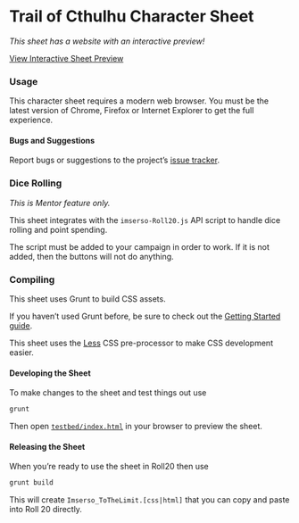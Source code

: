 # Trail of Cthulhu Character Sheet

*This sheet has a website with an interactive preview!*

[View Interactive Sheet Preview](https://ramblurr.github.io/roll20-character-sheets/)

### Usage

This character sheet requires a modern web browser. You must be the latest
version of Chrome, Firefox or Internet Explorer to get the full experience.

#### Bugs and Suggestions

Report bugs or suggestions to the project’s [issue
tracker](https://github.com/Ramblurr/roll20-character-sheets/issues).

### Dice Rolling

*This is Mentor feature only.*

This sheet integrates with the `imserso-Roll20.js` API script to handle
dice rolling and point spending.

The script must be added to your campaign in order to work. If it is not added,
then the buttons will not do anything.

### Compiling

This sheet uses Grunt to build CSS assets.

If you haven’t used Grunt before, be sure to check out the [Getting Started
guide](http://gruntjs.com/getting-started).

This sheet uses the [Less](http://lesscss.org/) CSS pre-processor to make CSS
development easier.

#### Developing the Sheet

To make changes to the sheet and test things out use

```bash
grunt
```

Then open [`testbed/index.html`](testbed/index.html) in your browser to preview
the sheet.

#### Releasing the Sheet

When you’re ready to use the sheet in Roll20 then use

```bash
grunt build
```

This will create `Imserso_ToTheLimit.[css|html]` that you can copy and
paste into Roll 20 directly.

